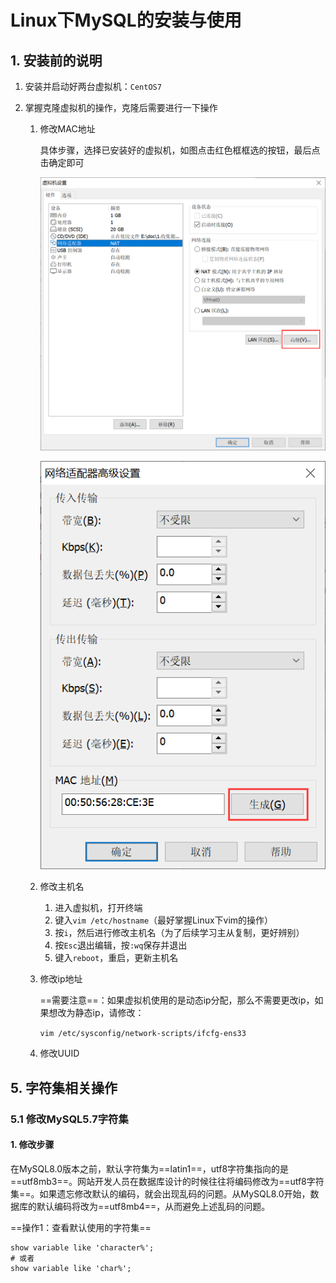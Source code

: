 # Linux下MySQL的安装与使用

## 1. 安装前的说明

1. 安装并启动好两台虚拟机：`CentOS7`

2. 掌握克隆虚拟机的操作，克隆后需要进行一下操作

   1. 修改MAC地址

      具体步骤，选择已安装好的虚拟机，如图点击红色框框选的按钮，最后点击确定即可

      ![image-20220925143523734](https://raw.githubusercontent.com/Eneru7/img/main/img_folder/image-20220925143523734.png)

      ![image-20220925143608502](https://raw.githubusercontent.com/Eneru7/img/main/img_folder/image-20220925143608502.png)

   2. 修改主机名

      1. 进入虚拟机，打开终端
      2. 键入`vim /etc/hostname`（最好掌握Linux下vim的操作）
      3. 按`i`，然后进行修改主机名（为了后续学习主从复制，更好辨别）
      4. 按`Esc`退出编辑，按`:wq`保存并退出
      5. 键入`reboot`，重启，更新主机名

   3. 修改ip地址

      ==需要注意==：如果虚拟机使用的是动态ip分配，那么不需要更改ip，如果想改为静态ip，请修改：

      `vim /etc/sysconfig/network-scripts/ifcfg-ens33`

   4. 修改UUID



## 5. 字符集相关操作

### 5.1 修改MySQL5.7字符集

#### 1. 修改步骤

在MySQL8.0版本之前，默认字符集为==latin1==，utf8字符集指向的是==utf8mb3==。网站开发人员在数据库设计的时候往往将编码修改为==utf8字符集==。如果遗忘修改默认的编码，就会出现乱码的问题。从MySQL8.0开始，数据库的默认编码将改为==utf8mb4==，从而避免上述乱码的问题。

==操作1：查看默认使用的字符集==

```mysql
show variable like 'character%';
# 或者
show variable like 'char%';
```




